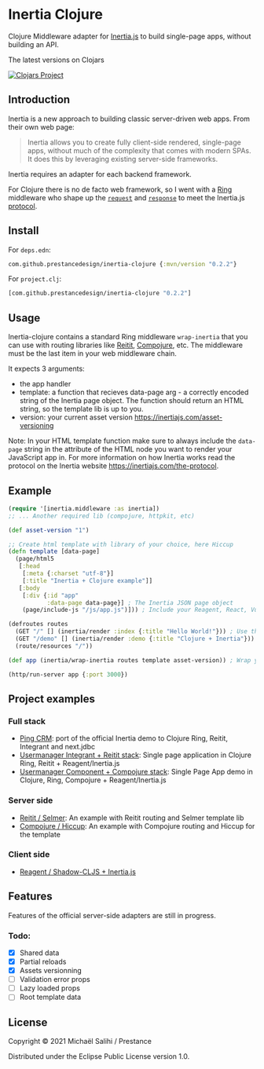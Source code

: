 # Inertia Clojure

Clojure Middleware adapter for [Inertia.js](https://inertiajs.com/) to build single-page apps, without building an API.

The latest versions on Clojars

[![Clojars Project](https://clojars.org/com.github.prestancedesign/inertia-clojure/latest-version.svg)](https://clojars.org/com.github.prestancedesign/inertia-clojure)

## Introduction

Inertia is a new approach to building classic server-driven web apps. From their own web page:

> Inertia allows you to create fully client-side rendered, single-page apps, without much of the complexity that comes with modern SPAs. It does this by leveraging existing server-side frameworks.

Inertia requires an adapter for each backend framework.

For Clojure there is no de facto web framework, so I went with a [Ring](https://github.com/ring-clojure/ring) middleware who shape up the [`request`](https://github.com/ring-clojure/ring/wiki/Concepts#requests) and [`response`](https://github.com/ring-clojure/ring/wiki/Concepts#responses) to meet the Inertia.js [protocol](https://inertiajs.com/the-protocol).

## Install

For `deps.edn`:

```clojure
com.github.prestancedesign/inertia-clojure {:mvn/version "0.2.2"}
```

For `project.clj`:

```clojure
[com.github.prestancedesign/inertia-clojure "0.2.2"]
```

## Usage

Inertia-clojure contains a standard Ring middleware `wrap-inertia` that you can use with routing libraries like [Reitit](https://github.com/metosin/reitit), [Compojure](https://github.com/weavejester/compojure), etc.
The middleware must be the last item in your web middleware chain.

It expects 3 arguments:

* the app handler
* template: a function that recieves data-page arg - a correctly encoded string of the Inertia page object. The function should return an HTML string, so the template lib is up to you.
* version: your current asset version https://inertiajs.com/asset-versioning

Note: In your HTML template function make sure to always include the `data-page` string in the attribute of the HTML node you want to render your JavaScript app in.
For more information on how Inertia works read the protocol on the Inertia website https://inertiajs.com/the-protocol.

## Example

```clojure
(require '[inertia.middleware :as inertia])
;; ... Another required lib (compojure, httpkit, etc)

(def asset-version "1")

;; Create html template with library of your choice, here Hiccup
(defn template [data-page]
  (page/html5
   [:head
    [:meta {:charset "utf-8"}]
    [:title "Inertia + Clojure example"]]
   [:body
    [:div {:id "app"
           :data-page data-page}] ; The Inertia JSON page object
    (page/include-js "/js/app.js")])) ; Include your Reagent, React, Vue or Svelte SPA

(defroutes routes
  (GET "/" [] (inertia/render :index {:title "Hello World!"})) ; Use the Inertia render helper to return formatted response
  (GET "/demo" [] (inertia/render :demo {:title "Clojure + Inertia"}))
  (route/resources "/"))

(def app (inertia/wrap-inertia routes template asset-version)) ; Wrap your handler with the Inertia middleware

(http/run-server app {:port 3000})
```

## Project examples

### Full stack

* [Ping CRM](https://github.com/prestancedesign/clojure-inertia-pingcrm-demo): port of the official Inertia demo to Clojure Ring, Reitit, Integrant and next.jdbc
* [Usermanager Integrant + Reitit stack](https://github.com/prestancedesign/reagent-inertia-reitit-integrant-fullstack): Single page application in Clojure Ring, Reitit + Reagent/Inertia.js
* [Usermanager Component + Compojure stack](https://github.com/prestancedesign/usermanager-reagent-inertia-example): Single Page App demo in Clojure, Ring, Compojure + Reagent/Inertia.js

### Server side

* [Reitit / Selmer](examples/server-side/reitit-selmer): An example with Reitit routing and Selmer template lib
* [Compojure / Hiccup](examples/server-side/compojure-hiccup): An example with Compojure routing and Hiccup for the template

### Client side

* [Reagent / Shadow-CLJS + Inertia.js](examples/client-side/reagent-inertiajs)

## Features

Features of the official server-side adapters are still in progress.

### Todo:

- [x] Shared data
- [x] Partial reloads
- [X] Assets versionning
- [ ] Validation error props
- [ ] Lazy loaded props
- [ ] Root template data

## License

Copyright © 2021 Michaël Salihi / Prestance

Distributed under the Eclipse Public License version 1.0.

